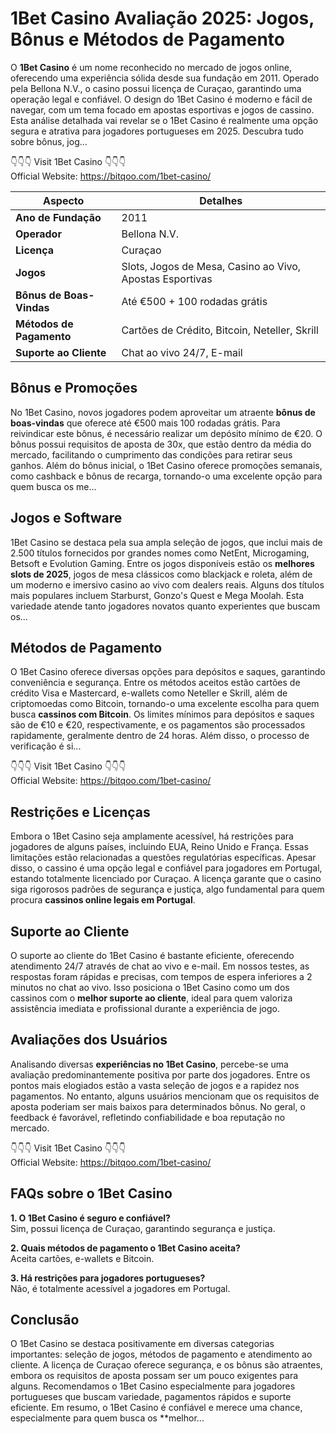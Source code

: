 
# 1Bet Casino Avaliação 2025: Jogos, Bônus e Métodos de Pagamento

O **1Bet Casino** é um nome reconhecido no mercado de jogos online, oferecendo uma experiência sólida desde sua fundação em 2011. Operado pela Bellona N.V., o casino possui licença de Curaçao, garantindo uma operação legal e confiável. O design do 1Bet Casino é moderno e fácil de navegar, com um tema focado em apostas esportivas e jogos de cassino. Esta análise detalhada vai revelar se o 1Bet Casino é realmente uma opção segura e atrativa para jogadores portugueses em 2025. Descubra tudo sobre bônus, jog...

👇👇👇 Visit 1Bet Casino 👇👇👇  
Official Website: https://bitqoo.com/1bet-casino/

| Aspecto                | Detalhes                                                      |
|------------------------|---------------------------------------------------------------|
| **Ano de Fundação**    | 2011                                                          |
| **Operador**           | Bellona N.V.                                                  |
| **Licença**            | Curaçao                                                       |
| **Jogos**              | Slots, Jogos de Mesa, Casino ao Vivo, Apostas Esportivas      |
| **Bônus de Boas-Vindas** | Até €500 + 100 rodadas grátis                                 |
| **Métodos de Pagamento** | Cartões de Crédito, Bitcoin, Neteller, Skrill                |
| **Suporte ao Cliente** | Chat ao vivo 24/7, E-mail                                     |

## Bônus e Promoções

No 1Bet Casino, novos jogadores podem aproveitar um atraente **bônus de boas-vindas** que oferece até €500 mais 100 rodadas grátis. Para reivindicar este bônus, é necessário realizar um depósito mínimo de €20. O bônus possui requisitos de aposta de 30x, que estão dentro da média do mercado, facilitando o cumprimento das condições para retirar seus ganhos. Além do bônus inicial, o 1Bet Casino oferece promoções semanais, como cashback e bônus de recarga, tornando-o uma excelente opção para quem busca os me...

## Jogos e Software

1Bet Casino se destaca pela sua ampla seleção de jogos, que inclui mais de 2.500 títulos fornecidos por grandes nomes como NetEnt, Microgaming, Betsoft e Evolution Gaming. Entre os jogos disponíveis estão os **melhores slots de 2025**, jogos de mesa clássicos como blackjack e roleta, além de um moderno e imersivo casino ao vivo com dealers reais. Alguns dos títulos mais populares incluem Starburst, Gonzo's Quest e Mega Moolah. Esta variedade atende tanto jogadores novatos quanto experientes que buscam os...

## Métodos de Pagamento

O 1Bet Casino oferece diversas opções para depósitos e saques, garantindo conveniência e segurança. Entre os métodos aceitos estão cartões de crédito Visa e Mastercard, e-wallets como Neteller e Skrill, além de criptomoedas como Bitcoin, tornando-o uma excelente escolha para quem busca **cassinos com Bitcoin**. Os limites mínimos para depósitos e saques são de €10 e €20, respectivamente, e os pagamentos são processados rapidamente, geralmente dentro de 24 horas. Além disso, o processo de verificação é si...

👇👇👇 Visit 1Bet Casino 👇👇👇  
Official Website: https://bitqoo.com/1bet-casino/

## Restrições e Licenças

Embora o 1Bet Casino seja amplamente acessível, há restrições para jogadores de alguns países, incluindo EUA, Reino Unido e França. Essas limitações estão relacionadas a questões regulatórias específicas. Apesar disso, o cassino é uma opção legal e confiável para jogadores em Portugal, estando totalmente licenciado por Curaçao. A licença garante que o casino siga rigorosos padrões de segurança e justiça, algo fundamental para quem procura **cassinos online legais em Portugal**.

## Suporte ao Cliente

O suporte ao cliente do 1Bet Casino é bastante eficiente, oferecendo atendimento 24/7 através de chat ao vivo e e-mail. Em nossos testes, as respostas foram rápidas e precisas, com tempos de espera inferiores a 2 minutos no chat ao vivo. Isso posiciona o 1Bet Casino como um dos cassinos com o **melhor suporte ao cliente**, ideal para quem valoriza assistência imediata e profissional durante a experiência de jogo.

## Avaliações dos Usuários

Analisando diversas **experiências no 1Bet Casino**, percebe-se uma avaliação predominantemente positiva por parte dos jogadores. Entre os pontos mais elogiados estão a vasta seleção de jogos e a rapidez nos pagamentos. No entanto, alguns usuários mencionam que os requisitos de aposta poderiam ser mais baixos para determinados bônus. No geral, o feedback é favorável, refletindo confiabilidade e boa reputação no mercado.

👇👇👇 Visit 1Bet Casino 👇👇👇  
Official Website: https://bitqoo.com/1bet-casino/

## FAQs sobre o 1Bet Casino

**1. O 1Bet Casino é seguro e confiável?**  
Sim, possui licença de Curaçao, garantindo segurança e justiça.

**2. Quais métodos de pagamento o 1Bet Casino aceita?**  
Aceita cartões, e-wallets e Bitcoin.

**3. Há restrições para jogadores portugueses?**  
Não, é totalmente acessível a jogadores em Portugal.

## Conclusão

O 1Bet Casino se destaca positivamente em diversas categorias importantes: seleção de jogos, métodos de pagamento e atendimento ao cliente. A licença de Curaçao oferece segurança, e os bônus são atraentes, embora os requisitos de aposta possam ser um pouco exigentes para alguns. Recomendamos o 1Bet Casino especialmente para jogadores portugueses que buscam variedade, pagamentos rápidos e suporte eficiente. Em resumo, o 1Bet Casino é confiável e merece uma chance, especialmente para quem busca os **melhor...
